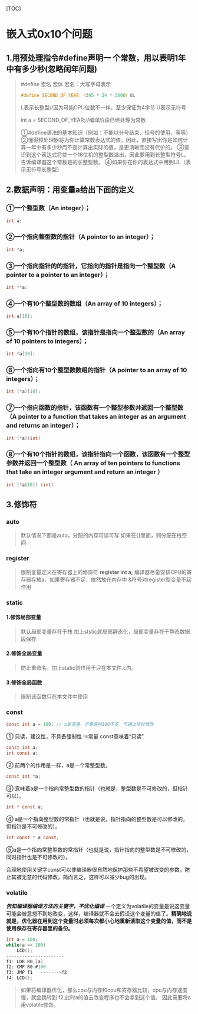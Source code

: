 [TOC]

# 嵌入式0x10个问题

## 1.用预处理指令#define声明一 个常数，用以表明1年中有多少秒(忽略闰年问题)

> #define 宏名 宏体
> 宏名：大写字母表示
> ```c
> #define SECOND_OF_YEAR （365 * 24 * 3600）UL
> ```
> 
> 
> 
> 
> L表示长整型//因为可能CPU位数不一样，至少保证为4字节
> U表示无符号
> 
> int a = SECOND_OF_YEAR;//编译阶段已经处理为常数
> 
> ①#define语法的基本知识（例如：不能以分号结束、括号的使用，等等）
> ②懂得预处理器将为你计算常数表达式的值，因此，直接写出你是如何计算一年中有多少秒而不是计算出实际的值，是更清晰而没有代价的。
> ③意识到这个表达式将使一个16位机的整型数溢出，因此要用到长整型符号L，告诉编译器这个常数是的长整型数。
> ④如果你在你的表达式中用到UL（表示无符号长整型）.

## 2.数据声明：用变量a给出下面的定义

###  ①一个整型数（An integer）；

 ```c 
 int a;
 ```

### ②一个指向整型数的指针（A pointer to an integer）；

 ```c
 int *a;
 ```

### ③一个指向指针的的指针，它指向的指针是指向一个整型数（A pointer to a pointer to an integer）；

  ```c
  int **a;
  ```

### ④一个有10个整型数的数组（An array of 10 integers）；

 ```c
 int a[10];
 ```

### ⑤一个有10个指针的数组，该指针是指向一个整型数的（An array of 10 pointers to integers）；
 ```c
 int *a[10];
 ```

### ⑥一个指向有10个整型数数组的指针（A pointer to an array of 10 integers）；
 ```c
 int (*a)[10];
 ```

### ⑦一个指向函数的指针，该函数有一个整型参数并返回一个整型数（A pointer to a function that takes an integer as an argument and returns an integer）；
 ```c
 int (*a)(int)
 ```
### ⑧一个有10个指针的数组，该指针指向一个函数，该函数有一个整型参数并返回一个整型数（ An array of ten pointers to functions that take an integer argument and return an integer ）
 ```c
 int (*a[10]) (int)
 ```

## 3.修饰符

### auto

> 默认情况下都是auto，分配的内存可读可写
> 如果在{}里面，则分配在栈空间

### register

> 限制变量定义在寄存器上的修饰符
> **register int a;**
> 编译器尽量安排CPU的寄存器存放a，如果寄存器不足，依然放在内存中
> &符号对register型变量不起作用

### static
#### 1.修饰局部变量

> 默认局部变量存在于栈
> 加上ststic就局部静态化，局部变量存在于静态数据段保存

#### 2.修饰全局变量

> 防止重命名，加上static则作用于只在本文件.c内。

#### 3.修饰全局函数

> 限制该函数只在本文件中使用

### const

 ```c
const int a = 100; // a是变量，尽量保持100不变，可通过指针修改
 ```
① 只读，建议性，不具备强制性 !=常量
const意味着“只读”
 ```c
const int a;
int const a;
 ```
② 前两个的作用是一样，a是一个常整型数。
 ```c
const int *a;
 ```
③ 意味着a是一个指向常整型数的指针（也就是，整型数是不可修改的，但指针可以）。
 ```c
int * const a;
 ```
④ a是一个指向整型数的常指针（也就是说，指针指向的整型数是可以修改的，但指针是不可修改的）。
 ```c
int const * a const;
 ```
⑤a是一个指向常整型数的常指针（也就是说，指针指向的整型数是不可修改的，同时指针也是不可修改的）。

合理地使用关键字const可以使编译器很自然地保护那些不希望被改变的参数，防止其被无意的代码修改。简而言之，这样可以减少bug的出现。

### volatile

***告知编译器编译方法的关键字，不优化编译***
一个定义为volatile的变量是说这变量可能会被意想不到地改变，这样，编译器就不会去假设这个变量的值了。**精确地说就是，优化器在用到这个变量时必须每次都小心地重新读取这个变量的值，而不是使用保存在寄存器里的备份。**

```c
int a = 100;
while(a == 100)
	LCD();
----------------------
f1: LDR R0,[a]
f2: CMP R0.#100
f3: JMP f1   ------->f2
f4: LCD(); 
```

> 如果将编译器优化，那么cpu与内存和cpu和寄存器比较，cpu与内存速度慢，就会跳转到
> f2,此时a的值去改变程序也不会拿到这个值。
> 因此需要将a用volatile修饰。

